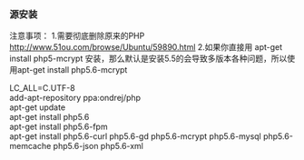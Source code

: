 <h3>源安装</h3>
注意事项：
1.需要彻底删除原来的PHP <a href="http://www.51ou.com/browse/Ubuntu/59890.html">http://www.51ou.com/browse/Ubuntu/59890.html</a>  
2.如果你直接用 apt-get install php5-mcrypt 安装，那么默认是安装5.5的会导致多版本各种问题，所以使用apt-get install php5.6-mcrypt  
  
LC_ALL=C.UTF-8   
add-apt-repository ppa:ondrej/php   
apt-get update  
apt-get install  php5.6  
apt-get install  php5.6-fpm  
apt-get install  php5.6-curl php5.6-gd php5.6-mcrypt php5.6-mysql php5.6-memcache php5.6-json php5.6-xml  
